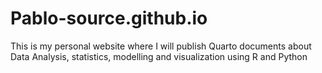 # Pablo-source.github.io

This is my personal website where I will publish Quarto documents about Data Analysis, statistics, modelling and visualization using R and Python
